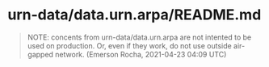 # urn-data/data.urn.arpa/README.md

> NOTE: concents from urn-data/data.urn.arpa are not intented to be used on
        production. Or, even if they work, do not use outside air-gapped
        network. (Emerson Rocha, 2021-04-23 04:09 UTC)
